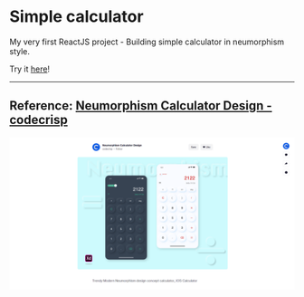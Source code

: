 # Simple calculator
My very first ReactJS project - Building simple calculator in neumorphism style.

Try it [here](https://vlozg.github.io/simple-calculator/)!

---
## Reference: [Neumorphism Calculator Design - codecrisp](https://dribbble.com/shots/12216116-Neumorphism-Calculator-Design?utm_source=Clipboard_Shot&utm_campaign=codecrisp&utm_content=Neumorphism%20Calculator%20Design&utm_medium=Social_Share)
![dribbble-codecrisp](Mockup.png)
